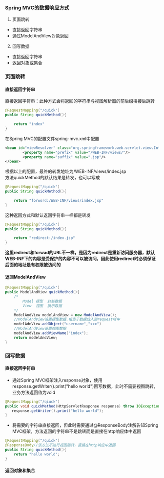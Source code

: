 ### Spring MVC的数据响应方式  
1. 页面跳转  
+ 直接返回字符串  
+ 通过ModelAndView对象返回  
  
2. 回写数据  
+ 直接返回字符串  
+ 返回对象或集合  
  
### 页面跳转  
####  直接返回字符串  
直接返回字符串：此种方式会将返回的字符串与视图解析器的前后缀拼接后跳转  
```java
@RequestMapping("/quick")
public String quickMethod(){
    
    return "index"
}
```  
在Spring MVC的配置文件spring-mvc.xml中配置  
```xml
<bean id="viewResolver" class="org.springframework.web.servlet.view.InternalResourceViewResolver">
        <property name="prefix" value="/WEB-INF/views/"/>
        <property name="suffix" value=".jsp"/>
</bean>
```  
根据以上的配置，最终的转发地址为/WEB-INF/views/index.jsp  
方法quickMethod的默认结果是转发，也可以写成  
```java
@RequestMapping("/quick")
public String quickMethod(){
    
    return "forword:/WEB-INF/views/index.jsp"
}
```  
这种返回方式和默认返回字符串一样都是转发  
```java
@RequestMapping("/quick")
public String quickMethod(){
    
    return "redirect:/index.jsp"
}
```  
**这里redirect和forwad的URL不一样，是因为redirect是重新访问服务器，默认WEB-INF下的内容是受保护的内容不可以被访问，因此使用redirect时必须保证后面的地址是有权限被访问的**    
  
#### 返回ModelAndView  
```java
@RequestMapping("/quick")  
public ModelAndView quickMethod(){
    /*
        Model 模型  封装数据  
        View  视图  展示数据
    */
    ModelAndView modelAndView = new ModelAndView();
    //ModelAndView设置模型数据,相当于数据放入到request域中  
    modelAdnView.addObject("username","xxx")
    //ModelAndView设置视图数据
    modelAndView.addViewName("index");
    return modelAndView;
}
```  
### 回写数据  
#### 直接返回字符串  
+ 通过Spring MVC框架注入response对象，使用response.getWriter().print("hello world")回写数据，此时不需要视图跳转，业务方法返回值为void    
```java
@RequestMapping("/qiuck")
public void quickMethod(HttpServletResponse response) throw IOException{
   response.getWriter().print("hello world");
}
```  
+ 将需要的字符串直接返回，但此时需要通过@ResponseBody注解告知Spring MVC框架，方法返回的字符串不是跳转而是直接在http响应体中返回  
```java
@RequestMapping("/quick")
@ResponseBody//该方法不进行视图跳转，直接在http响应中返回
public String quickMethod(){
    return "hello world";
}
```  
#### 返回对象和集合  


